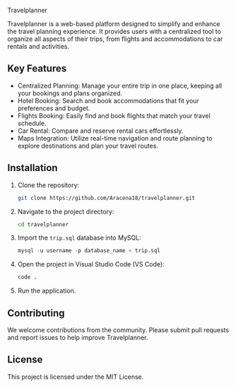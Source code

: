 Travelplanner

Travelplanner is a web-based platform designed to simplify and enhance the travel planning experience. It provides users with a centralized tool to organize all aspects of their trips, from flights and accommodations to car rentals and activities.

## Key Features
- Centralized Planning: Manage your entire trip in one place, keeping all your bookings and plans organized.
- Hotel Booking: Search and book accommodations that fit your preferences and budget.
- Flights Booking: Easily find and book flights that match your travel schedule.
- Car Rental: Compare and reserve rental cars effortlessly.
- Maps Integration: Utilize real-time navigation and route planning to explore destinations and plan your travel routes.

## Installation
1. Clone the repository:
   ```bash
   git clone https://github.com/Aracena18/travelplanner.git
   ```
2. Navigate to the project directory:
   ```bash
   cd travelplanner
   ```
3. Import the `trip.sql` database into MySQL:
   ```sql
   mysql -u username -p database_name < trip.sql
   ```
4. Open the project in Visual Studio Code (VS Code):
   ```bash
   code .
   ```
5. Run the application.

## Contributing
We welcome contributions from the community. Please submit pull requests and report issues to help improve Travelplanner.

## License
This project is licensed under the MIT License.
